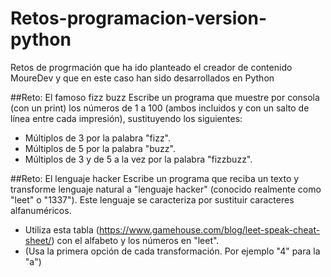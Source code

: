 # Retos-programacion-version-python
Retos de progrmación que ha ido planteado el creador de contenido MoureDev y que en este caso han sido desarrollados en Python

##Reto: El famoso fizz buzz
Escribe un programa que muestre por consola (con un print) los números de 1 a 100 (ambos incluidos y con un salto de línea entre cada impresión), sustituyendo los siguientes:
* Múltiplos de 3 por la palabra "fizz".
* Múltiplos de 5 por la palabra "buzz".
* Múltiplos de 3 y de 5 a la vez por la palabra "fizzbuzz".

##Reto: El lenguaje hacker
Escribe un programa que reciba un texto y transforme lenguaje natural a "lenguaje hacker" (conocido realmente como "leet" o "1337"). Este lenguaje se caracteriza por sustituir caracteres alfanuméricos.
* Utiliza esta tabla (https://www.gamehouse.com/blog/leet-speak-cheat-sheet/) con el alfabeto y los números en "leet".
* (Usa la primera opción de cada transformación. Por ejemplo "4" para la "a")
